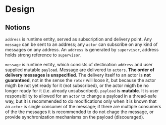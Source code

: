 # Design

## Notions

`address` is runtime entity, served as subscription and delivery point. Any `message` can
be sent to an address; any `actor` can subscribe on any kind of messages on any address.
An `address` is generated by `supervisor`, address holds strong reference to `supervisor`.

`message` is runtime entity, which consists of destination `address` and user supplied
mutable `payload`. Message are delivered to `actors`. **The order of delivery messages
is unspecified**. The delivery itself to an actor is **not guaranteed**, not in the
sense the `rotor` will loose it, but because the actor migth be not yet ready for it
(not subscribed), or the actor migth be no longer ready for it (i.e. already unsubscribed).
`payload` is **mutable**. It is user responsibility to allowed for an `actor` to change
a payload in a thread-safe way, but it is recommended to do modifications only
when it is known that an `actor` is single consumer of the message; if there are multiple
consumers of the the messages it is recommended to do not chage the message, or provide
synchronization mechanisms on the payload (discouraged).


